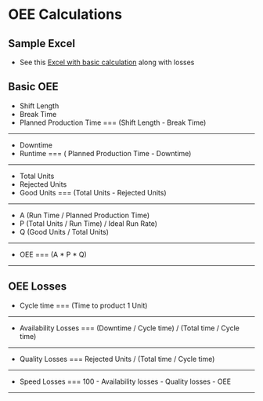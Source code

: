 # OEE Calculations

## Sample Excel

- See this [Excel with basic calculation](data/oee-basic.xlsx) along with losses


## Basic OEE

- Shift Length
- Break Time
- Planned Production Time === (Shift Length - Break Time)
- ----------------------
- Downtime
- Runtime === ( Planned Production Time - Downtime)
- ----------------------
- Total Units
- Rejected Units
- Good Units === (Total Units - Rejected Units)
- ----------------------
- A (Run Time / Planned Production Time)	
- P (Total Units / Run Time) / Ideal Run Rate)
- Q (Good Units / Total Units)
- ----------------------
- OEE === (A * P * Q)
- ----------------------

## OEE Losses

- Cycle time === (Time to product 1 Unit)
- ----------------------
- Availability Losses === (Downtime / Cycle time) / (Total time / Cycle time)	
- ----------------------
- Quality Losses === Rejected Units / (Total time / Cycle time)	
- ----------------------
- Speed Losses === 100 - Availability losses - Quality losses - OEE	
- ----------------------
